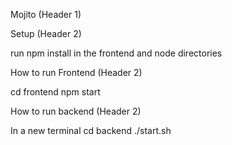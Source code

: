 Mojito (Header 1)

Setup (Header 2)

run npm install in the frontend and node directories 

How to run Frontend (Header 2)

cd frontend
npm start

How to run backend (Header 2)

In a new terminal
cd backend
./start.sh

